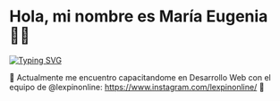 <h1>Hola, mi nombre es María Eugenia 🙋‍♀️</h1>

[![Typing SVG](https://readme-typing-svg.demolab.com?font=Fira+Code&pause=1000&color=1BC71B&random=false&width=435&lines=%C2%A1Hola!+mi+nombre+es+Mar%C3%ADa+Eugenia+%F0%9F%99%8B%E2%80%8D%E2%99%80%EF%B8%8F;Bienvenido+a+mi+perfil+%F0%9F%A4%96%E2%9C%A8%F0%9F%92%BB%E2%98%95%F0%9F%91%BD)](https://git.io/typing-svg)


🌱 Actualmente me encuentro capacitandome en Desarrollo Web con el equipo de @lexpinonline: https://www.instagram.com/lexpinonline/ 🌱

  
